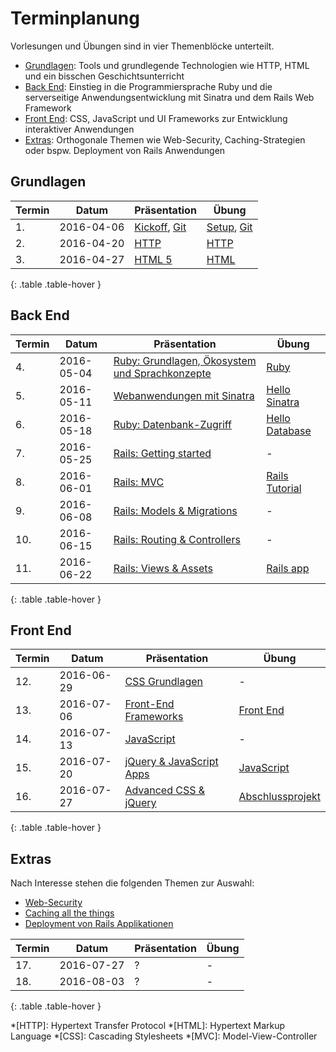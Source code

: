 # Terminplanung

Vorlesungen und Übungen sind in vier Themenblöcke unterteilt.

* [Grundlagen](#grundlagen): Tools und grundlegende Technologien wie HTTP, HTML und ein bisschen Geschichtsunterricht
* [Back End](#back-end): Einstieg in die Programmiersprache Ruby und die serverseitige Anwendungsentwicklung mit Sinatra und dem Rails Web Framework
* [Front End](#front-end): CSS, JavaScript und UI Frameworks zur Entwicklung interaktiver Anwendungen
* [Extras](#extras): Orthogonale Themen wie Web-Security, Caching-Strategien oder bspw. Deployment von Rails Anwendungen


## Grundlagen

| Termin | Datum      | Präsentation                                                                  | Übung
|--------|------------|-------------------------------------------------------------------------------|-------
| 1.     | 2016-04-06 | [Kickoff](slides/01-kickoff.html), [Git](slides/02-git.html)                  | [Setup](exercises/01-setup.html), [Git](exercises/02-git.html)
| 2.     | 2016-04-20 | [HTTP](slides/03-http.html)                                                   | [HTTP](exercises/03-http.html)
| 3.     | 2016-04-27 | [HTML 5](slides/05-html5.html)                                                | [HTML](exercises/04-html.html)
{: .table .table-hover }


## Back End

| Termin | Datum      | Präsentation                                                                   | Übung
|--------|------------|--------------------------------------------------------------------------------|-------
| 4.     | 2016-05-04 | [Ruby: Grundlagen, Ökosystem und Sprachkonzepte](slides/ruby-basics.html)      | [Ruby](exercises/ruby.html)
| 5.     | 2016-05-11 | [Webanwendungen mit Sinatra](slides/sinatra.html)                              | [Hello Sinatra](exercises/hello-sinatra.html)
| 6.     | 2016-05-18 | [Ruby: Datenbank-Zugriff](slides/sinatra-db.html)                              | [Hello Database](exercises/hello-database.html)
| 7.     | 2016-05-25 | [Rails: Getting started](slides/rails-getting-started.html)                    | -
| 8.     | 2016-06-01 | [Rails: MVC](slides/rails-mvc.html)                                            | [Rails Tutorial](exercises/rails-tutorial.html)
| 9.     | 2016-06-08 | [Rails: Models & Migrations](slides/rails-ar-migrations.html)                  | -
| 10.    | 2016-06-15 | [Rails: Routing & Controllers](slides/rails-routing-controllers.html)          | -
| 11.    | 2016-06-22 | [Rails: Views & Assets](slides/rails-views-assets.html)                        | [Rails app](exercises/rails-app.html)
{: .table .table-hover }


## Front End

| Termin | Datum      | Präsentation                                                                   | Übung
|--------|------------|--------------------------------------------------------------------------------|-------
| 12.    | 2016-06-29 | [CSS Grundlagen](slides/css-basics.html)                                       | -
| 13.    | 2016-07-06 | [Front-End Frameworks](slides/front-end-frameworks.html)                       | [Front End](exercises/front-end.html)
| 14.    | 2016-07-13 | [JavaScript](slides/javascript.html)                                           | -
| 15.    | 2016-07-20 | [jQuery & JavaScript Apps](slides/jquery-js-apps.html)                         | [JavaScript](exercises/javascript.html)
| 16.    | 2016-07-27 | [Advanced CSS & jQuery](slides/advanced-css-jquery.html)                       | [Abschlussprojekt](exercises/final-project.html)
{: .table .table-hover }


## Extras

Nach Interesse stehen die folgenden Themen zur Auswahl:

* [Web-Security](slides/web-security.html)
* [Caching all the things](slides/caching.html)
* [Deployment von Rails Applikationen](slides/rails-deployment.html)


| Termin | Datum      | Präsentation                                                                   | Übung
|--------|------------|--------------------------------------------------------------------------------|-------
| 17.    | 2016-07-27 | ? | -
| 18.    | 2016-08-03 | ? | -
{: .table .table-hover }


*[HTTP]: Hypertext Transfer Protocol
*[HTML]: Hypertext Markup Language
*[CSS]: Cascading Stylesheets
*[MVC]: Model-View-Controller
